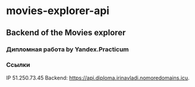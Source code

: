 # movies-explorer-api

## Backend of the Movies explorer
### Дипломная работа by Yandex.Practicum

### Ссылки 
IP 51.250.73.45
Backend: https://api.diploma.irinavladi.nomoredomains.icu.
